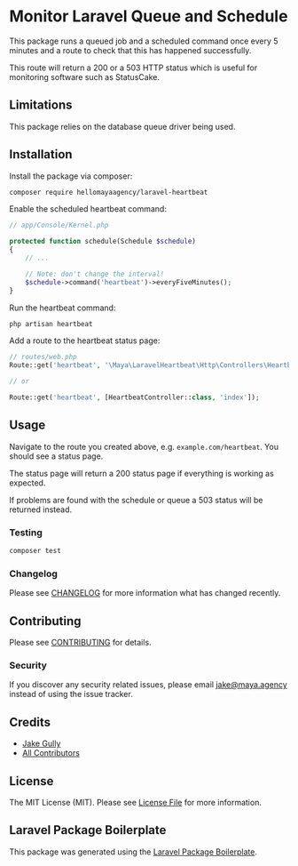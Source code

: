 # Monitor Laravel Queue and Schedule

This package runs a queued job and a scheduled command once every 5 minutes and a route to check that this has happened successfully.

This route will return a 200 or a 503 HTTP status which is useful for monitoring software such as StatusCake.

## Limitations

This package relies on the database queue driver being used.

## Installation

Install the package via composer:

```bash
composer require hellomayaagency/laravel-heartbeat
```

Enable the scheduled heartbeat command:

```php
// app/Console/Kernel.php

protected function schedule(Schedule $schedule)
{
    // ...

    // Note: don't change the interval!
    $schedule->command('heartbeat')->everyFiveMinutes();
}
```

Run the heartbeat command:

```bash
php artisan heartbeat
```

Add a route to the heartbeat status page:

```php
// routes/web.php
Route::get('heartbeat', '\Maya\LaravelHeartbeat\Http\Controllers\HeartbeatController@index');

// or

Route::get('heartbeat', [HeartbeatController::class, 'index']);
```

## Usage

Navigate to the route you created above, e.g. `example.com/heartbeat`. You should see a status page.

The status page will return a 200 status page if everything is working as expected.

If problems are found with the schedule or queue a 503 status will be returned instead.

### Testing

```bash
composer test
```

### Changelog

Please see [CHANGELOG](CHANGELOG.md) for more information what has changed recently.

## Contributing

Please see [CONTRIBUTING](CONTRIBUTING.md) for details.

### Security

If you discover any security related issues, please email jake@maya.agency instead of using the issue tracker.

## Credits

-   [Jake Gully](https://github.com/hellomayaagency)
-   [All Contributors](../../contributors)

## License

The MIT License (MIT). Please see [License File](LICENSE.md) for more information.

## Laravel Package Boilerplate

This package was generated using the [Laravel Package Boilerplate](https://laravelpackageboilerplate.com).
